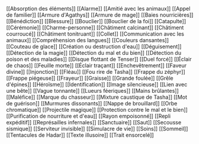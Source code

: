 [[Absorption des éléments]]
[[Alarme]]
[[Amitié avec les animaux]]
[[Appel de familier]]
[[Armure d'Agathys]]
[[Armure de mage]]
[[Baies nourricières]]
[[Bénédiction]]
[[Blessure]]
[[Bouclier]]
[[Bouclier de la foi]]
[[Catapulte]]
[[Cérémonie]]
[[Charme-personne]]
[[Châtiment calcinant]]
[[Châtiment courroucé]]
[[Châtiment tonitruant]]
[[Collet]]
[[Communication avec les animaux]]
[[Compréhension des langues]]
[[Couleurs dansantes]]
[[Couteau de glace]]
[[Création ou destruction d'eau]]
[[Déguisement]]
[[Détection de la magie]]
[[Détection du mal et du bien]]
[[Détection du poison et des maladies]]
[[Disque flottant de Tenser]]
[[Duel forcé]]
[[Éclair de chaos]]
[[Feuille morte]]
[[Éclair traçant]]
[[Enchevêtrement]]
[[Faveur divine]]
[[Injonction]]
[[Fléau]]
[[Fou rire de Tasha]]
[[Frappe du zéphyr]]
[[Frappe piégeuse]]
[[Frayeur]]
[[Graisse]]
[[Grande foulée]]
[[Grêle d'épines]]
[[Héroïsme]]
[[Identification]]
[[Image silencieuse]]
[[Lien avec une bête]]
[[Vague tonnante]]
[[Lueurs féeriques]]
[[Mains brûlantes]]
[[Maléfice]]
[[Marque du chasseur]]
[[Mixture caustique de Tasha]]
[[Mot de guérison]]
[[Murmures dissonants]]
[[Nappe de brouillard]]
[[Orbe chromatique]]
[[Projectile magique]]
[[Protection contre le mal et le bien]]
[[Purification de nourriture et d'eau]]
[[Rayon empoisonné]]
[[Repli expéditif]]
[[Représailles infernales]]
[[Sanctuaire]]
[[Saut]]
[[Secousse sismique]]
[[Serviteur invisible]]
[[Simulacre de vie]]
[[Soins]]
[[Sommeil]]
[[Tentacules de Hadar]]
[[Texte illusoire]]
[[Trait ensorcelé]]